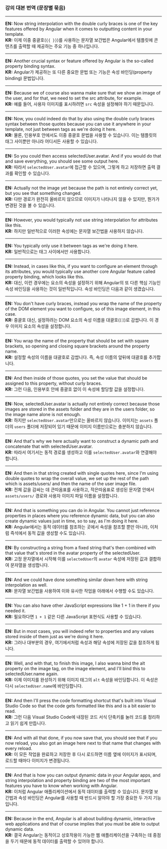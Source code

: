 ### 강의 대본 번역 (문장별 묶음)
---

**EN:** Now string interpolation with the double curly braces is one of the key features offered by Angular when it comes to outputting content in your template.  
**KR:** 이제 이중 중괄호(`{{ }}`)를 사용하는 문자열 보간법은 Angular에서 템플릿에 콘텐츠를 출력할 때 제공하는 주요 기능 중 하나입니다.

---

**EN:** Another crucial syntax or feature offered by Angular is the so-called property binding syntax.  
**KR:** Angular가 제공하는 또 다른 중요한 문법 또는 기능은 속성 바인딩(property binding) 문법입니다.

---

**EN:** Because we of course also wanna make sure that we show an image of the user, and for that, we need to set the src attribute, for example.  
**KR:** 예를 들어, 사용자 이미지를 표시하려면 `src` 속성을 설정해야 하기 때문입니다.

---

**EN:** Now, you could indeed do that by also using the double curly braces syntax between those quotes because you can use it anywhere in your template, not just between tags as we're doing it here.  
**KR:** 물론, 인용부호 안에서도 이중 중괄호 문법을 사용할 수 있습니다. 이는 템플릿의 태그 사이뿐만 아니라 어디서든 사용할 수 있습니다.

---

**EN:** So you could then access selectedUser.avatar. And if you would do that and save everything, you should see some output here.  
**KR:** 따라서 `selectedUser.avatar`에 접근할 수 있으며, 그렇게 하고 저장하면 출력 결과를 확인할 수 있습니다.

---

**EN:** Actually not the image yet because the path is not entirely correct yet, but you see that something changed.  
**KR:** 다만 경로가 완전히 올바르지 않으므로 이미지가 나타나지 않을 수 있지만, 뭔가가 변경된 것을 볼 수 있습니다.

---

**EN:** However, you would typically not use string interpolation for attributes like this.  
**KR:** 하지만 일반적으로 이러한 속성에는 문자열 보간법을 사용하지 않습니다.

---

**EN:** You typically only use it between tags as we're doing it here.  
**KR:** 일반적으로는 태그 사이에서만 사용합니다.

---

**EN:** Instead, in cases like this, if you want to configure an element through its attributes, you would typically use another core Angular feature called property binding, which looks like this.  
**KR:** 대신, 이런 경우에는 요소의 속성을 설정하기 위해 Angular의 또 다른 핵심 기능인 속성 바인딩을 사용하는 것이 일반적입니다. 속성 바인딩은 다음과 같이 생겼습니다.

---

**EN:** You don't have curly braces, instead you wrap the name of the property of the DOM element you want to configure, so of this image element, in this case.  
**KR:** 중괄호 대신, 설정하려는 DOM 요소의 속성 이름을 대괄호(`[]`)로 감쌉니다. 이 경우 이미지 요소의 속성을 설정합니다.

---

**EN:** You wrap the name of the property that should be set with square brackets, so opening and closing square brackets around the property name.  
**KR:** 설정할 속성의 이름을 대괄호로 감쌉니다. 즉, 속성 이름의 앞뒤에 대괄호를 추가합니다.

---

**EN:** And then inside of those quotes, you set the value that should be assigned to this property, without curly braces.  
**KR:** 그런 다음, 인용부호 안에 중괄호 없이 이 속성에 할당할 값을 설정합니다.

---

**EN:** Now, selectedUser.avatar is actually not entirely correct because those images are stored in the assets folder and they are in the users folder, so the image name alone is not enough.  
**KR:** 하지만 `selectedUser.avatar`만으로는 올바르지 않습니다. 이미지는 `assets` 폴더의 `users` 폴더에 저장되어 있기 때문에 이미지 이름만으로는 충분하지 않습니다.

---

**EN:** And that's why we here actually want to construct a dynamic path and concatenate that with selectedUser.avatar.  
**KR:** 따라서 여기서는 동적 경로를 생성하고 이를 `selectedUser.avatar`와 연결해야 합니다.

---

**EN:** And then in that string created with single quotes here, since I'm using double quotes to wrap the overall value, we set up the rest of the path which is assets/users/ and then the name of the user image file.  
**KR:** 전체 값을 감싸는 데 큰따옴표를 사용하고, 작은따옴표로 생성된 문자열 안에서 `assets/users/` 경로와 사용자 이미지 파일 이름을 설정합니다.

---

**EN:** And that is something you can do in Angular. You cannot just reference properties in places where you reference dynamic data, but you can also create dynamic values just in time, so to say, as I'm doing it here.  
**KR:** Angular에서는 동적 데이터를 참조하는 곳에서 속성을 참조할 뿐만 아니라, 이처럼 즉석에서 동적 값을 생성할 수도 있습니다.

---

**EN:** By constructing a string from a fixed string that's then combined with that value that's stored in the avatar property of the selectedUser.  
**KR:** 고정 문자열에서 시작해 이를 `selectedUser`의 `avatar` 속성에 저장된 값과 결합하여 문자열을 생성합니다.

---

**EN:** And we could have done something similar down here with string interpolation as well.  
**KR:** 문자열 보간법을 사용하여 이와 유사한 작업을 아래에서 수행할 수도 있습니다.

---

**EN:** You can also have other JavaScript expressions like 1 + 1 in there if you needed it.  
**KR:** 필요하다면 `1 + 1` 같은 다른 JavaScript 표현식도 사용할 수 있습니다.

---

**EN:** But in most cases, you will indeed refer to properties and any values stored inside of them just as we're doing it here.  
**KR:** 그러나 대부분의 경우, 여기에서처럼 속성과 해당 속성에 저장된 값을 참조하게 됩니다.

---

**EN:** Well, and with that, to finish this image, I also wanna bind the alt property on the image tag, on the image element, and I'll bind this to selectedUser.name again.  
**KR:** 이제 이미지를 완성하기 위해 이미지 태그의 `alt` 속성을 바인딩합니다. 이 속성은 다시 `selectedUser.name`에 바인딩합니다.

---

**EN:** And then I'll press the code formatting shortcut that's built into Visual Studio Code so that the code gets formatted like this and is a bit easier to read.  
**KR:** 그런 다음 Visual Studio Code에 내장된 코드 서식 단축키를 눌러 코드를 정리하고 읽기 쉽게 만듭니다.

---

**EN:** And with all that done, if you now save that, you should see that if you now reload, you also got an image here next to that name that changes with every reload.  
**KR:** 이 모든 작업을 완료하고 저장한 후 다시 로드하면 이름 옆에 이미지가 표시되며, 로드할 때마다 이미지가 변경됩니다.

---

**EN:** And that is how you can output dynamic data in your Angular apps, and string interpolation and property binding are two of the most important features you have to know when working with Angular.  
**KR:** 이처럼 Angular 애플리케이션에서 동적 데이터를 출력할 수 있습니다. 문자열 보간법과 속성 바인딩은 Angular를 사용할 때 반드시 알아야 할 가장 중요한 두 가지 기능입니다.

---

**EN:** Because in the end, Angular is all about building dynamic, interactive web applications and that of course implies that you must be able to output dynamic data.  
**KR:** 결국 Angular는 동적이고 상호작용이 가능한 웹 애플리케이션을 구축하는 데 중점을 두기 때문에 동적 데이터를 출력할 수 있어야 합니다.
